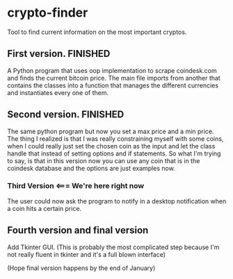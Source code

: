 # crypto-finder
Tool to find current information on the most important cryptos. 



## First version.           FINISHED

A Python program that uses oop implementation to scrape coindesk.com and finds the current bitcoin price. The main file imports from another that contains the classes into a function that manages the different currencies and instantiates every one of them. 

## Second version.          FINISHED

The same python program but now you set a max price and a min price. The thing I realized is that I was really constraining myself with some coins, when I could really just set the chosen coin as the input and let the class handle that instead of setting options and if statements. So what I'm trying to say, is that in this version now you can use any coin that is in the coindesk database and the options are just examples now. 

### Third Version   <=== We're here right now

The user could now ask the program to notify in a desktop notification when a coin hits a certain price. 

## Fourth version and final version 

Add Tkinter GUI. (This is probably the most complicated step because I'm not really fluent in tkinter and it's a full blown interface) 

(Hope final version happens by the end of January) 
